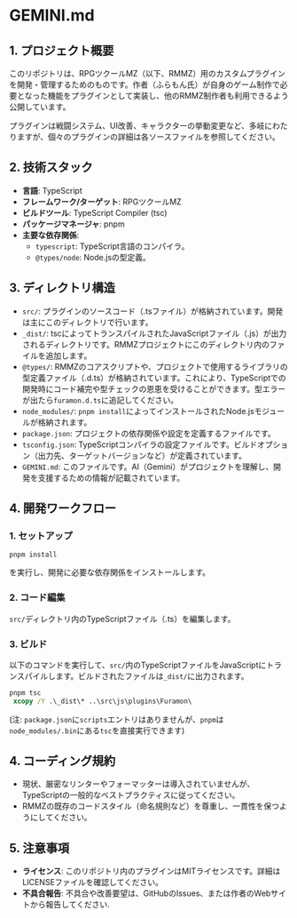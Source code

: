 # GEMINI.md

## 1. プロジェクト概要

このリポジトリは、RPGツクールMZ（以下、RMMZ）用のカスタムプラグインを開発・管理するためのものです。作者（ふらもん氏）が自身のゲーム制作で必要となった機能をプラグインとして実装し、他のRMMZ制作者も利用できるよう公開しています。

プラグインは戦闘システム、UI改善、キャラクターの挙動変更など、多岐にわたりますが、個々のプラグインの詳細は各ソースファイルを参照してください。

## 2. 技術スタック

- **言語**: TypeScript
- **フレームワーク/ターゲット**: RPGツクールMZ
- **ビルドツール**: TypeScript Compiler (tsc)
- **パッケージマネージャ**: pnpm
- **主要な依存関係**:
  - `typescript`: TypeScript言語のコンパイラ。
  - `@types/node`: Node.jsの型定義。

## 3. ディレクトリ構造

- `src/`: プラグインのソースコード（.tsファイル）が格納されています。開発は主にこのディレクトリで行います。
- `_dist/`: tscによってトランスパイルされたJavaScriptファイル（.js）が出力されるディレクトリです。RMMZプロジェクトにこのディレクトリ内のファイルを追加します。
- `@types/`: RMMZのコアスクリプトや、プロジェクトで使用するライブラリの型定義ファイル（.d.ts）が格納されています。これにより、TypeScriptでの開発時にコード補完や型チェックの恩恵を受けることができます。型エラーが出たら`furamon.d.ts`に追記してください。
- `node_modules/`: `pnpm install`によってインストールされたNode.jsモジュールが格納されます。
- `package.json`: プロジェクトの依存関係や設定を定義するファイルです。
- `tsconfig.json`: TypeScriptコンパイラの設定ファイルです。ビルドオプション（出力先、ターゲットバージョンなど）が定義されています。
- `GEMINI.md`: このファイルです。AI（Gemini）がプロジェクトを理解し、開発を支援するための情報が記載されています。

## 4. 開発ワークフロー

### 1. セットアップ

```shell
pnpm install
```

を実行し、開発に必要な依存関係をインストールします。

### 2. コード編集

`src/`ディレクトリ内のTypeScriptファイル（.ts）を編集します。

### 3. ビルド

以下のコマンドを実行して、`src/`内のTypeScriptファイルをJavaScriptにトランスパイルします。ビルドされたファイルは`_dist/`に出力されます。

```bat
pnpm tsc
 xcopy /Y .\_dist\* ..\src\js\plugins\Furamon\
```

(注: `package.json`に`scripts`エントリはありませんが、`pnpm`は`node_modules/.bin`にある`tsc`を直接実行できます)

## 4. コーディング規約

- 現状、厳密なリンターやフォーマッターは導入されていませんが、TypeScriptの一般的なベストプラクティスに従ってください。
- RMMZの既存のコードスタイル（命名規則など）を尊重し、一貫性を保つようにしてください。

## 5. 注意事項

- **ライセンス**: このリポジトリ内のプラグインはMITライセンスです。詳細はLICENSEファイルを確認してください。
- **不具合報告**: 不具合や改善要望は、GitHubのIssues、または作者のWebサイトから報告してください.
